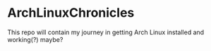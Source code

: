 # ArchLinuxChronicles
This repo will contain my journey in getting Arch Linux installed and working(?) maybe?
